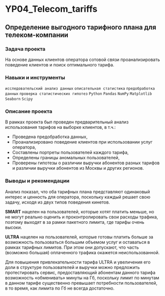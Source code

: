 # YP04_Telecom_tariffs

## Определение выгодного тарифного плана для телеком-компании

### Задача проекта
На основе данных клиентов оператора сотовой связи проанализировать поведение клиентов и поиск оптимального тарифа. 

### Навыки и инструменты

`исследовательский анализ данных` `описательная статистика` `предобработка данных` `проверка статистических гипотез` `Python` `Pandas` `NumPy` `Matplotlib` `Seaborn` `Scipy`

### Описание проекта

В рамках проекта был проведен предварительный анализ использования тарифов на выборке клиентов, в т.ч.:
- Проведена предобработка данных,
- Проанализировано поведение клиентов при использовании услуг оператора,
- Составлены портреты пользователей каждого тарифа,
- Определены границы аномальных пользователей,
- Проверены гипотезы о различии выручки абонентов разных тарифов и различии выручки абонентов из Москвы и других регионов.

### Выводы и рекомендации

Анализ показал, что оба тарифных плана представляют одинаковый интерес и ценность для оператора, поскольку каждый решает свою задачу, исходя из двух типов поведения кинетов.

**SMART** нацелен на пользователей, которые хотят платить меньше, но не могут реально оценить и проконтролировать свои расходы трафика, поэтому выходят в за рамки пакетного лимита, где тарифы очень высоки.

**ULTRA** нацелен на пользователей, которые готовы платить больше за возможность пользоваться большим объемом услуг и оставаться в рамках тарифных лимитов. При этом они допускают, что часть (возможно большая) оплаченного трафика окажется неиспользованной.

Для повышения привлекательности тарифа ULTRA и увеличения его доли в структуре пользователей и выручки можно предложить протестировать сервис, предоставляющий абонентам данного тарифа возможность «обменивать» минуты на Гб, поскольку лимит по минутам в данном тарифе существенно превышает потребности пользователей, в то время, как лимита по Гб не всегда достаточно.

